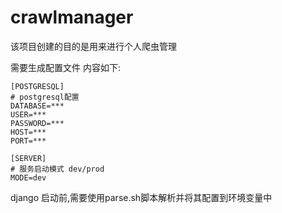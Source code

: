 # crawlmanager
该项目创建的目的是用来进行个人爬虫管理

需要生成配置文件
内容如下:
```
[POSTGRESQL]
# postgresql配置
DATABASE=***
USER=***
PASSWORD=***
HOST=***
PORT=***

[SERVER]
# 服务启动模式 dev/prod
MODE=dev
```
django 启动前,需要使用parse.sh脚本解析并将其配置到环境变量中
